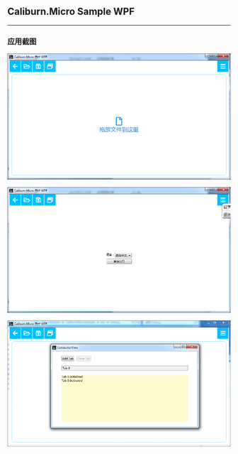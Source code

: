 ## Caliburn.Micro Sample WPF

---

### 应用截图

![Drag and Drop](./images/Snipaste_2018-09-19_10-23-11.png)

![Settings](./images/Snipaste_2018-09-19_10-23-19.png)

![new window](./images/Snipaste_2018-09-19_10-25-23.png)